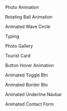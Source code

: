 Photo Animation

Rotating Ball Animation

Animated Wave Circle

Typing

Photo Gallery

Tourist Card

Button Hover Animation

Animated Toggle Btn

Animated Border Btn

Animated Underline Navbar

Animated Contact Form
